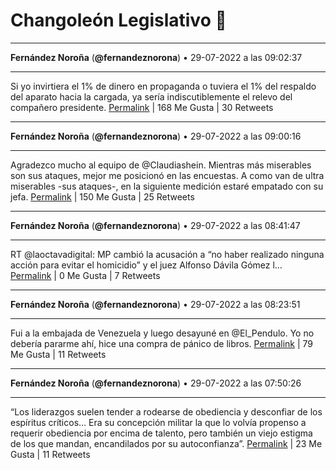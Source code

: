 # Changoleón Legislativo 🙈
*****
**Fernández Noroña** (**@fernandeznorona**) • 29-07-2022 a las 09:02:37
*****
Si yo invirtiera el 1% de dinero en propaganda o tuviera el 1% del respaldo del aparato hacia la cargada, ya sería indiscutiblemente el relevo del compañero presidente.
[Permalink](https://twitter.com/fernandeznorona/status/1553063456089178114) | 168 Me Gusta | 30 Retweets
*****
**Fernández Noroña** (**@fernandeznorona**) • 29-07-2022 a las 09:00:16
*****
Agradezco mucho al equipo de @Claudiashein. Mientras más miserables son sus ataques, mejor me posicionó en las encuestas. A como van de ultra miserables -sus ataques-, en la siguiente medición estaré empatado con su jefa.
[Permalink](https://twitter.com/fernandeznorona/status/1553062867670388736) | 150 Me Gusta | 25 Retweets
*****
**Fernández Noroña** (**@fernandeznorona**) • 29-07-2022 a las 08:41:47
*****
RT @laoctavadigital: MP cambió la acusación a “no haber realizado ninguna acción para evitar el homicidio” y el juez Alfonso Dávila Gómez l…
[Permalink](https://twitter.com/fernandeznorona/status/1553058213142085636) | 0 Me Gusta | 7 Retweets
*****
**Fernández Noroña** (**@fernandeznorona**) • 29-07-2022 a las 08:23:51
*****
Fui a la embajada de Venezuela y luego desayuné en @El_Pendulo. Yo no debería pararme ahí, hice una compra de pánico de libros.
[Permalink](https://twitter.com/fernandeznorona/status/1553053703569133568) | 79 Me Gusta | 11 Retweets
*****
**Fernández Noroña** (**@fernandeznorona**) • 29-07-2022 a las 07:50:26
*****
“Los liderazgos suelen tender a rodearse de obediencia y desconfiar de los espíritus críticos… Era su concepción militar la que lo volvía propenso a requerir obediencia por encima de talento, pero también un viejo estigma de los que mandan, encandilados por su autoconfianza”.
[Permalink](https://twitter.com/fernandeznorona/status/1553045290814509059) | 23 Me Gusta | 11 Retweets